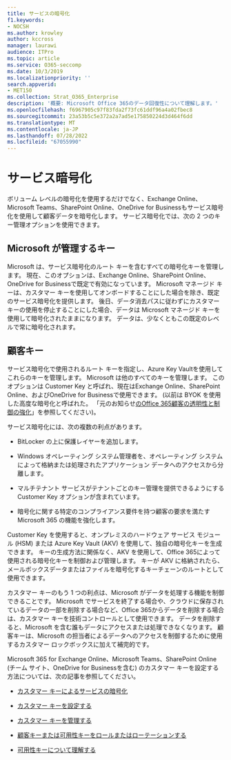 ```yaml
---
title: サービスの暗号化
f1.keywords:
- NOCSH
ms.author: krowley
author: kccross
manager: laurawi
audience: ITPro
ms.topic: article
ms.service: O365-seccomp
ms.date: 10/3/2019
ms.localizationpriority: ''
search.appverid:
- MET150
ms.collection: Strat_O365_Enterprise
description: '概要: Microsoft Office 365のデータ回復性について理解します。'
ms.openlocfilehash: f6967905c97f83fda2f73fc61ddf96a4a02fbec8
ms.sourcegitcommit: 23a53b5c5e372a2a7ad5e175850224d3d464f6dd
ms.translationtype: MT
ms.contentlocale: ja-JP
ms.lasthandoff: 07/28/2022
ms.locfileid: "67055990"
---
```

# <a name="service-encryption"></a>サービス暗号化

ボリューム レベルの暗号化を使用するだけでなく、Exchange Online、Microsoft Teams、SharePoint Online、OneDrive for Businessもサービス暗号化を使用して顧客データを暗号化します。 サービス暗号化では、次の 2 つのキー管理オプションを使用できます。

## <a name="microsoft-managed-keys"></a>Microsoft が管理するキー
Microsoft は、サービス暗号化のルート キーを含むすべての暗号化キーを管理します。 現在、このオプションは、Exchange Online、SharePoint Online、OneDrive for Businessで既定で有効になっています。 Microsoft マネージド キーは、カスタマー キーを使用してオンボードすることにした場合を除き、既定のサービス暗号化を提供します。 後日、データ消去パスに従わずにカスタマー キーの使用を停止することにした場合、データは Microsoft マネージド キーを使用して暗号化されたままになります。 データは、少なくともこの既定のレベルで常に暗号化されます。

## <a name="customer-key"></a>顧客キー
サービス暗号化で使用されるルート キーを指定し、Azure Key Vaultを使用してこれらのキーを管理します。 Microsoft は他のすべてのキーを管理します。 このオプションは Customer Key と呼ばれ、現在はExchange Online、SharePoint Online、およびOneDrive for Businessで使用できます。 (以前は BYOK を使用した高度な暗号化と呼ばれた。 「元のお知らせ[のOffice 365顧客の透明性と制御の強化](https://www.microsoft.com/en-us/microsoft-365/blog/2015/04/21/enhancing-transparency-and-control-for-office-365-customers/)」を参照してください)。

サービス暗号化には、次の複数の利点があります。

- BitLocker の上に保護レイヤーを追加します。

- Windows オペレーティング システム管理者を、オペレーティング システムによって格納または処理されたアプリケーション データへのアクセスから分離します。

- マルチテナント サービスがテナントごとのキー管理を提供できるようにする Customer Key オプションが含まれています。

- 暗号化に関する特定のコンプライアンス要件を持つ顧客の要求を満たす Microsoft 365 の機能を強化します。

Customer Key を使用すると、オンプレミスのハードウェア サービス モジュール (HSM) または Azure Key Vault (AKV) を使用して、独自の暗号化キーを生成できます。 キーの生成方法に関係なく、AKV を使用して、Office 365によって使用される暗号化キーを制御および管理します。 キーが AKV に格納されたら、メールボックスデータまたはファイルを暗号化するキーチェーンのルートとして使用できます。

カスタマー キーのもう 1 つの利点は、Microsoft がデータを処理する機能を制御できることです。 Microsoft でサービスを終了する場合や、クラウドに保存されているデータの一部を削除する場合など、Office 365からデータを削除する場合は、カスタマー キーを技術コントロールとして使用できます。 データを削除すると、Microsoft を含む誰もデータにアクセスまたは処理できなくなります。 顧客キーは、Microsoft の担当者によるデータへのアクセスを制御するために使用するカスタマー ロックボックスに加えて補完的です。

Microsoft 365 for Exchange Online、Microsoft Teams、SharePoint Online (チーム サイト、OneDrive for Businessを含む) のカスタマー キーを設定する方法については、次の記事を参照してください。

- [カスタマー キーによるサービスの暗号化](customer-key-overview.md)

- [カスタマー キーを設定する](customer-key-set-up.md)

- [カスタマー キーを管理する](customer-key-manage.md)

- [顧客キーまたは可用性キーをロールまたはローテーションする](customer-key-availability-key-roll.md)

- [可用性キーについて理解する](customer-key-availability-key-understand.md)
